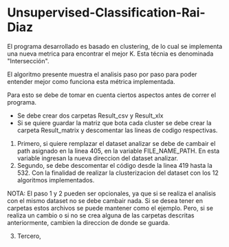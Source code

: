 # Unsupervised-Classification-Rai-Diaz

El programa desarrollado es basado en clustering, de lo cual se implementa una nueva metrica para encontrar el mejor K. Esta técnia es denominada "Intersección". 

El algoritmo presente muestra el analisis paso por paso para poder entender mejor como funciona esta métrica implementada.

Para esto se debe de tomar en cuenta ciertos aspectos antes de correr el programa.

 - Se debe crear dos carpetas Result_csv y Result_xlx
 - Si se quiere guardar la matriz que bota cada cluster se debe crear la carpeta Result_matrix y descomentar las lineas de codigo respectivas.

1. Primero, si quiere remplazar el dataset analizar se debe de cambair el path asignado en la linea 405, en la variable FILE_NAME_PATH. En esta variable ingresan la nueva direccion del dataset analizar.
2. Segundo, se debe descomentar el código desde la linea 419 hasta la 532. Con la finalidad de realizar la clusterizacion del dataset con los 12 algoritmos implementados. 

NOTA: El paso 1 y 2 pueden ser opcionales, ya que si se realiza el analisis con el mismo dataset no se debe cambair nada. Si se desea tener en carpetas estos archivos se puede mantener como el ejemplo. Pero, si se realiza un cambio o si no se crea alguna de las carpetas descritas anteriormente, cambien la direccion de donde se guarda.

3. Tercero, 

